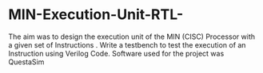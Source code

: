 # MIN-Execution-Unit-RTL-
The aim was to design the execution unit of the MIN (CISC) Processor with a given set of Instructions . Write a testbench to test the execution of an Instruction using Verilog Code. Software used for the project was QuestaSim
